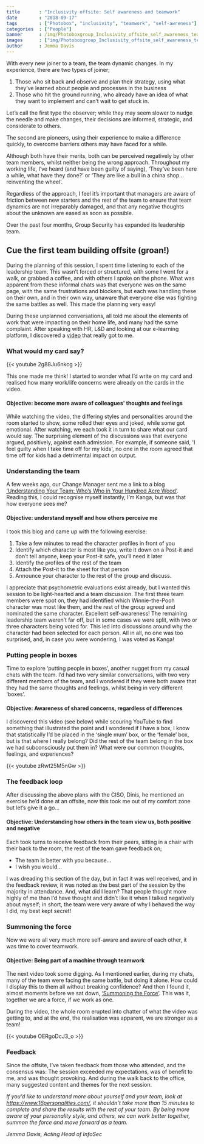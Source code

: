 ```yaml
---
title       : "Inclusivity offsite: Self awareness and teamwork"
date        : "2018-09-17"
tags        : ["Photobox", "inclusivity", "teamwork", "self-awreness"]
categories  : ["People"]
banner      : /img/Photoboxgroup_Inclusivity_offsite_self_awareness_teamwork_SquareRGB.jpg
images      : ["img/Photoboxgroup_Inclusivity_offsite_self_awareness_teamwork_SquareRGB.jpg"]
author      : Jemma Davis
---
```


With every new joiner to a team, the team dynamic changes. In my experience, there are two types of joiner;

1. Those who sit back and observe and plan their strategy, using what they’ve learned about people and processes in the business 
2. Those who hit the ground running, who already have an idea of what they want to implement and can’t wait to get stuck in.

Let’s call the first type the observer; while they may seem slower to nudge the needle and make changes, their decisions are informed, strategic, and considerate to others. 

The second are pioneers, using their experience to make a difference quickly, to overcome barriers others may have faced for a while.

Although both have their merits, both can be perceived negatively by other team members, whilst neither being the wrong approach. Throughout my working life, I’ve heard (and have been guilty of saying), ‘They’ve been here a while, what have they done?’ or ‘They are like a bull in a china shop... reinventing the wheel’. 

Regardless of the approach, I feel it’s important that managers are aware of friction between new starters and the rest of the team to ensure that team dynamics are not irreparably damaged, and that any negative thoughts about the unknown are eased as soon as possible.

Over the past four months, Group Security has expanded its leadership team.

## Cue the first team building offsite (groan!)

During the planning of this session, I spent time listening to each of the leadership team. This wasn’t forced or structured, with some I went for a walk, or grabbed a coffee, and with others I spoke on the phone. What was apparent from these informal chats was that everyone was on the same page, with the same frustrations and blockers, but each was handling these on their own, and in their own way, unaware that everyone else was fighting the same battles as well. This made the planning very easy!

During these unplanned conversations, all told me about the elements of work that were impacting on their home life, and many had the same complaint. After speaking with HR, L&D and looking at our e-learning platform, I discovered a [video](https://www.youtube.com/watch?v=2g88Ju6nkcg) that really got to me.

### What would my card say?

{{< youtube 2g88Ju6nkcg >}}

This one made me think! I started to wonder what I’d write on my card and realised how many work/life concerns were already on the cards in the video. 

#### Objective: become more aware of colleagues' thoughts and feelings

While watching the video, the differing styles and personalities around the room started to show, some rolled their eyes and joked, while some got emotional. After watching, we each took it in turn to share what our card would say. The surprising element of the discussions was that everyone argued, positively, against each admission. For example, if someone said, 'I feel guilty when I take time off for my kids', no one in the room agreed that time off for kids had a detrimental impact on output. 

### Understanding the team

A few weeks ago, our Change Manager sent me a link to a blog [‘Understanding Your Team: Who’s Who in Your Hundred Acre Wood’](https://recruitloop.com/blog/understanding-your-team-whos-who-in-your-hundred-acre-wood/). Reading this, I could recognise myself instantly, I’m Kanga, but was that how everyone sees me? 

#### Objective: understand myself and how others perceive me

I took this blog and came up with the following exercise:

1. Take a few minutes to read the character profiles in front of you
2. Identify which character is most like you, write it down on a Post-it and don’t tell anyone, keep your Post-it safe, you’ll need it later
3. Identify the profiles of the rest of the team
4. Attach the Post-it to the sheet for that person
5. Announce your character to the rest of the group and discuss.

I appreciate that psychometric evaluations exist already, but I wanted this session to be light-hearted and a team discussion. 
The first three team members were spot on, they had identified which Winnie-the-Pooh character was most like them, and the rest of the group agreed and nominated the same character. Excellent self-awareness! The remaining leadership team weren’t far off, but in some cases we were split, with two or three characters being voted for. This led into discussions around why the character had been selected for each person. All in all, no one was too surprised, and, in case you were wondering, I was voted as Kanga!

### Putting people in boxes

Time to explore ‘putting people in boxes’, another nugget from my casual chats with the team. I’d had two very similar conversations, with two very different members of the team, and I wondered if they were both aware that they had the same thoughts and feelings, whilst being in very different ‘boxes’. 

#### Objective: Awareness of shared concerns, regardless of differences

I discovered this video (see below) while scouring YouTube to find something that illustrated the point and I wondered if I have a box, I know that statistically I’d be placed in the ‘single mum’ box, or the ‘female’ box, but is that where I really belong? Did the rest of the team belong in the box we had subconsciously put them in? What were our common thoughts, feelings, and experiences?

{{< youtube  zRwt25M5nGw >}}

### The feedback loop

After discussing the above plans with the CISO, Dinis, he mentioned an exercise he’d done at an offsite, now this took me out of my comfort zone but let’s give it a go… 

#### Objective: Understanding how others in the team view us, both positive and negative
Each took turns to receive feedback from their peers, sitting in a chair with their back to the room, the rest of the team gave feedback on;

- The team is better with you because...
- I wish you would…

I was dreading this section of the day, but in fact it was well received, and in the feedback review, it was noted as the best part of the session by the majority in attendance. 
And, what did I learn? That people thought more highly of me than I’d have thought and didn’t like it when I talked negatively about myself; in short, the team were very aware of why I behaved the way I did, my best kept secret!

### Summoning the force

Now we were all very much more self-aware and aware of each other, it was time to cover teamwork.

#### Objective: Being part of a machine through teamwork

The next video took some digging. As I mentioned earlier, during my chats, many of the team were facing the same battle, but doing it alone. How could I display this to them all without breaking confidence? And then I found it, almost moments before we sat down, [‘Summoning the Force’](https://www.youtube.com/watch?v=OERgoDcJ3_o). This was it, together we are a force, if we work as one.

During the video, the whole room erupted into chatter of what the video was getting to, and at the end, the realisation was apparent, we are stronger as a team!

{{< youtube OERgoDcJ3_o >}}

### Feedback

Since the offsite, I’ve taken feedback from those who attended, and the consensus was:
The session exceeded my expectations, was of benefit to me, and was thought provoking.
And during the walk back to the office, many suggested content and themes for the next session.


*If you’d like to understand more about yourself and your team, look at https://www.16personalities.com/, it shouldn’t take more than 15 minutes to complete and share the results with the rest of your team. By being more aware of your personality style, and others, we can work better together, summon the force and move forward as a team.*

*Jemma Davis, Acting Head of InfoSec*
